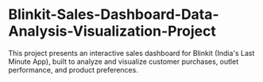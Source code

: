 # Blinkit-Sales-Dashboard-Data-Analysis-Visualization-Project
This project presents an interactive sales dashboard for Blinkit (India's Last Minute App), built to analyze and visualize customer purchases, outlet performance, and product preferences.
